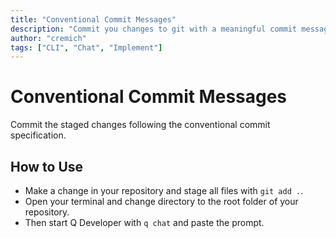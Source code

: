 ```yaml
---
title: "Conventional Commit Messages"
description: "Commit you changes to git with a meaningful commit message following conventional commit specification."
author: "cremich"
tags: ["CLI", "Chat", "Implement"]
---
```


# Conventional Commit Messages

Commit the staged changes following the conventional commit specification.

## How to Use

- Make a change in your repository and stage all files with `git add .`.
- Open your terminal and change directory to the root folder of your repository.
- Then start Q Developer with `q chat` and paste the prompt.
